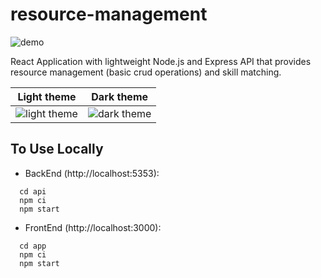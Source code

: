 # resource-management

![demo](https://raw.githubusercontent.com/exclamationpointhuman/demo/main/resource-management/demo.gif)

React Application with lightweight Node.js and Express API that provides resource management (basic crud operations) and skill matching.

Light theme             |  Dark theme
:-------------------------:|:-------------------------:
![light theme](https://raw.githubusercontent.com/exclamationpointhuman/demo/main/resource-management/light-theme.png)  |  ![dark theme](https://raw.githubusercontent.com/exclamationpointhuman/demo/main/resource-management/dark-theme.png)

## To Use Locally

* BackEnd (http://localhost:5353):

```
  cd api
  npm ci
  npm start
```

* FrontEnd (http://localhost:3000): 

```
  cd app
  npm ci 
  npm start
```